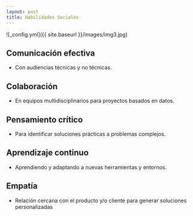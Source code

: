 ```yaml
---
layout: post
title: Habilidades Sociales
---
```

![_config.yml]({{ site.baseurl }}/images/img3.jpg)
## Comunicación efectiva
   * Con audiencias técnicas y no técnicas.
## Colaboración
   * En equipos multidisciplinarios para proyectos basados en datos.
## Pensamiento crítico
   * Para identificar soluciones prácticas a problemas complejos.
## Aprendizaje continuo
   * Aprendiendo y adaptando a nuevas herramientas y entornos.
## Empatía
   * Relación cercana con el producto y/o cliente para generar soluciones personalizadas
